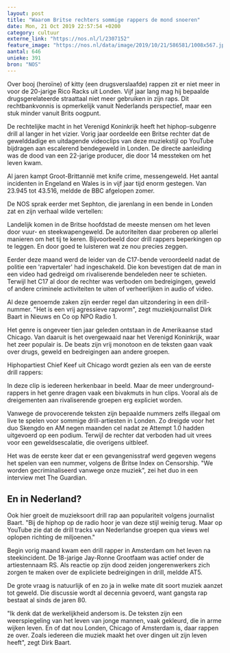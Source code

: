 ```yaml
---
layout: post
title: "Waarom Britse rechters sommige rappers de mond snoeren"
date: Mon, 21 Oct 2019 22:57:54 +0200
category: cultuur
externe_link: "https://nos.nl/l/2307152"
feature_image: "https://nos.nl/data/image/2019/10/21/586581/1008x567.jpg"
aantal: 646
unieke: 391
bron: "NOS"
---
```


<p>Over booj (heroïne) of kitty (een drugsverslaafde) rappen zit er niet meer in voor de 20-jarige Rico Racks uit Londen. Vijf jaar lang mag hij bepaalde drugsgerelateerde straattaal niet meer gebruiken in zijn raps. Dit rechtbankvonnis is opmerkelijk vanuit Nederlands perspectief, maar een stuk minder vanuit Brits oogpunt.</p>
<p>De rechtelijke macht in het Verenigd Koninkrijk heeft het hiphop-subgenre drill al langer in het vizier. Vorig jaar oordeelde een Britse rechter dat de gewelddadige en uitdagende videoclips van deze muziekstijl op YouTube bijdragen aan escalerend bendegeweld in Londen. De directe aanleiding was de dood van een 22-jarige producer, die door 14 messteken om het leven kwam.</p>
<p>Al jaren kampt Groot-Brittannië met knife crime, messengeweld. Het aantal incidenten in Engeland en Wales is in vijf jaar tijd enorm gestegen. Van 23.945 tot 43.516, meldde de BBC afgelopen zomer.</p>
<p>De NOS sprak eerder met Sephton, die jarenlang in een bende in Londen zat en zijn verhaal wilde vertellen:</p>
<p>Landelijk komen in de Britse hoofdstad de meeste mensen om het leven door vuur- en steekwapengeweld. De autoriteiten daar proberen op allerlei manieren om het tij te keren. Bijvoorbeeld door drill rappers beperkingen op te leggen. En door goed te luisteren wat ze nou precies zeggen.</p>
<p>Eerder deze maand werd de leider van de C17-bende veroordeeld nadat de politie een 'rapvertaler' had ingeschakeld. Die kon bevestigen dat de man in een video had gedreigd om rivaliserende bendeleden neer te schieten. Terwijl het C17 al door de rechter was verboden om bedreigingen, geweld of andere criminele activiteiten te uiten of verheerlijken in audio of video.</p>
<p>Al deze genoemde zaken zijn eerder regel dan uitzondering in een drill-nummer. "Het is een vrij agressieve rapvorm", zegt muziekjournalist Dirk Baart in Nieuws en Co op NPO Radio 1.</p>
<p>Het genre is ongeveer tien jaar geleden ontstaan in de Amerikaanse stad Chicago. Van daaruit is het overgewaaid naar het Verenigd Koninkrijk, waar het zeer populair is. De beats zijn vrij monotoon en de teksten gaan vaak over drugs, geweld en bedreigingen aan andere groepen.</p>
<p>Hiphopartiest Chief Keef uit Chicago wordt gezien als een van de eerste drill rappers:</p>
<p>In deze clip is iedereen herkenbaar in beeld. Maar de meer underground-rappers in het genre dragen vaak een bivakmuts in hun clips. Vooral als de dreigementen aan rivaliserende groepen erg expliciet worden. </p>
<p>Vanwege de provocerende teksten zijn bepaalde nummers zelfs illegaal om live te spelen voor sommige drill-artiesten in Londen. Zo dreigde voor het duo Skengdo en AM negen maanden cel nadat ze Attempt 1.0 hadden uitgevoerd op een podium. Terwijl de rechter dat verboden had uit vrees voor een geweldsescalatie, die overigens uitbleef.</p>
<p>Het was de eerste keer dat er een gevangenisstraf werd gegeven wegens het spelen van een nummer, volgens de Britse Index on Censorship. "We worden gecriminaliseerd vanwege onze muziek", zei het duo in een interview met The Guardian.</p>
<h2>En in Nederland?</h2>
<p>Ook hier groeit de muzieksoort drill rap aan populariteit volgens journalist Baart. "Bij de hiphop op de radio hoor je van deze stijl weinig terug. Maar op YouTube zie dat de drill tracks van Nederlandse groepen qua views wel oplopen richting de miljoenen."</p>
<p>Begin vorig maand kwam een drill rapper in Amsterdam om het leven na steekincident. De 18-jarige Jay-Ronne Grootfaam was actief onder de artiestennaam RS. Als reactie op zijn dood zeiden jongerenwerkers zich zorgen te maken over de expliciete bedreigingen in drill, meldde AT5.</p>
<p>De grote vraag is natuurlijk of en zo ja in welke mate dit soort muziek aanzet tot geweld. Die discussie wordt al decennia gevoerd, want gangsta rap bestaat al sinds de jaren 80.</p>
<p>"Ik denk dat de werkelijkheid andersom is. De teksten zijn een weerspiegeling van het leven van jonge mannen, vaak gekleurd, die in arme wijken leven. En of dat nou Londen, Chicago of Amsterdam is, daar rappen ze over. Zoals iedereen die muziek maakt het over dingen uit zijn leven heeft", zegt Dirk Baart.</p>
